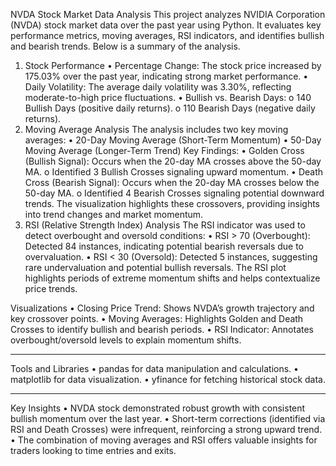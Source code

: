 NVDA Stock Market Data Analysis
This project analyzes NVIDIA Corporation (NVDA) stock market data over the past year using Python. It evaluates key performance metrics, moving averages, RSI indicators, and identifies bullish and bearish trends. Below is a summary of the analysis.
1. Stock Performance
•	Percentage Change: The stock price increased by 175.03% over the past year, indicating strong market performance.
•	Daily Volatility: The average daily volatility was 3.30%, reflecting moderate-to-high price fluctuations.
•	Bullish vs. Bearish Days:
o	140 Bullish Days (positive daily returns).
o	110 Bearish Days (negative daily returns).
2. Moving Average Analysis
The analysis includes two key moving averages:
•	20-Day Moving Average (Short-Term Momentum)
•	50-Day Moving Average (Longer-Term Trend)
Key Findings:
•	Golden Cross (Bullish Signal): Occurs when the 20-day MA crosses above the 50-day MA.
o	Identified 3 Bullish Crosses signaling upward momentum.
•	Death Cross (Bearish Signal): Occurs when the 20-day MA crosses below the 50-day MA.
o	Identified 4 Bearish Crosses signaling potential downward trends.
The visualization highlights these crossovers, providing insights into trend changes and market momentum.
3. RSI (Relative Strength Index) Analysis
The RSI indicator was used to detect overbought and oversold conditions:
•	RSI > 70 (Overbought): Detected 84 instances, indicating potential bearish reversals due to overvaluation.
•	RSI < 30 (Oversold): Detected 5 instances, suggesting rare undervaluation and potential bullish reversals.
The RSI plot highlights periods of extreme momentum shifts and helps contextualize price trends.

Visualizations
•	Closing Price Trend: Shows NVDA’s growth trajectory and key crossover points.
•	Moving Averages: Highlights Golden and Death Crosses to identify bullish and bearish periods.
•	RSI Indicator: Annotates overbought/oversold levels to explain momentum shifts.
________________________________________
Tools and Libraries
•	pandas for data manipulation and calculations.
•	matplotlib for data visualization.
•	yfinance for fetching historical stock data.
________________________________________
Key Insights
•	NVDA stock demonstrated robust growth with consistent bullish momentum over the last year.
•	Short-term corrections (identified via RSI and Death Crosses) were infrequent, reinforcing a strong upward trend.
•	The combination of moving averages and RSI offers valuable insights for traders looking to time entries and exits.

